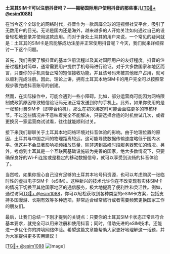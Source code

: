 **土耳其SIM卡可以注册抖音吗？——揭秘国际用户使用抖音的那些事儿[[TG💪+ @esim1088](https://t.me/s/esim1088)]**

在当今这个全球化的网络时代，抖音作为一款风靡全球的短视频社交平台，吸引了无数用户的目光。无论是国内还是海外，越来越多的人开始关注如何通过自己的设备轻松地登录并使用这款应用。而对于身处土耳其的用户来说，一个常见的疑问就是：土耳其的SIM卡是否能够成功注册并正常使用抖音呢？今天，我们就来详细探讨一下这个问题。

首先，我们需要了解抖音的基本注册流程以及其对国际用户的友好程度。抖音的注册过程相对简单，通常需要用户提供手机号码进行验证。对于大多数国家和地区而言，只要你的手机具备正常的短信接收功能，并且该号码未被其他账户占用，就可以顺利完成注册。因此，理论上讲，拥有土耳其本地SIM卡的用户完全可以按照常规步骤完成抖音账号的创建。

然而，在实际操作中，可能会遇到一些小障碍。比如，部分运营商可能因为网络限制或政策原因导致短信验证码无法正常发送到你的手机上。此外，如果你使用的是一张预付费SIM卡（即非合约机），那么在初次绑定时可能会面临更多的审核环节。不过这些情况并不意味着完全不能解决，只要选择合适的时机尝试几次，或者更换另一家运营商试试看，往往就能顺利过关。

接下来我们聊聊关于土耳其本地网络环境对抖音体验的影响。由于地理位置的原因，土耳其与中国之间的物理距离较远，这可能导致数据传输速度略低于国内水平。但这并不会显著影响视频播放质量，除非遇到高峰时段服务器繁忙的情况。另外，考虑到土耳其是一个互联网基础设施较为完善的国家，绝大多数情况下，只要确保良好的Wi-Fi连接或是稳定的移动数据信号，就可以享受到流畅的抖音体验了。

当然啦，如果你担心自己没有足够的土耳其本地号码资源，也可以考虑购买一张临时性的虚拟电子SIM卡（eSIM）。这种新兴的技术允许你在不改变现有实体SIM卡的情况下切换至其他国家地区的通信服务，极大地提高了便利性和灵活性。例如，通过访问[TG💪+ @esim1088](https://t.me/s/esim1088)，你可以轻松获取到各种类型的eSIM卡方案，包括支持多国漫游、长期有效等多种选项，非常适合经常旅行或者需要频繁更换国家工作的朋友们。

最后，让我们总结一下刚才提到的关键点：只要你的土耳其SIM卡状态正常且符合基本要求，就完全可以用来注册和使用抖音；同时，借助先进的eSIM技术，还能进一步优化你的跨境网络体验。希望这篇文章能帮助大家更好地理解这一话题，并为大家提供更多实用建议！

[[TG💪+ @esim1088](https://t.me/s/esim1088) ![Image](https://i.postimg.cc/4NQfJmqS/Snipaste-2025-05-13-00-14-12.png)]